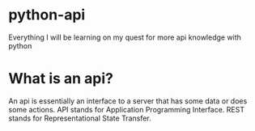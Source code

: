 # python-api
Everything I will be learning on my quest for more api knowledge with python

# What is an api?
An api is essentially an interface to a server that has some data or does some actions.
API stands for Application Programming Interface.
REST stands for Representational State Transfer.